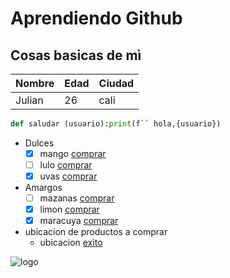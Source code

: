 # Aprendiendo Github 
## Cosas basicas de mì



|Nombre |Edad |Ciudad |
|--------|-----|------|
|Julian | 26 | cali |


```python
def saludar (usuario):print(f`` hola,{usuario})
```


- Dulces
  - [x] mango [comprar](https://www.exito.com/mango-tommy-unidad-967198/p)
  - [ ] lulo [comprar](https://www.exito.com/lulo-unidad-937110/p)
  - [x] uvas [comprar](https://www.exito.com/uva-red-globe-imp-granel-x-1kg-771332/p)
- Amargos
  - [ ] mazanas [comprar](https://www.exito.com/manzana-gala-unidad-200178/p)
  - [x] limon [comprar](https://www.exito.com/limon-tahiti-malla-1000g-43309/p)
  - [x] maracuya [comprar](https://www.exito.com/maracuya-ekono-1000g-303768/p)
- ubicacion de productos a comprar
  - ubicacion [exito](https://maps.app.goo.gl/AnTwiYLJuboSZtXJ6)

![logo](https://bandai.com.mx/blog/wp-content/uploads/2017/12/decom_42ce9d2324e9029d53c2bb50f502a191_5a31a1b499f40.gif)

